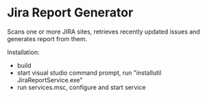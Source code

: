 # Jira Report Generator

Scans one or more JIRA sites, retrieves recently updated issues and generates report from them.

Installation:
* build
* start visual studio command prompt, run "installutil JiraReportService.exe"
* run services.msc, configure and start service

